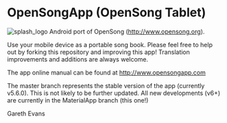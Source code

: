 # OpenSongApp (OpenSong Tablet)
![splash_logo](https://user-images.githubusercontent.com/7831274/205077524-2b0f7c42-de5c-432f-aa59-8e73746b2f96.png)
Android port of OpenSong (http://www.opensong.org).

Use your mobile device as a portable song book.  Please feel free to help out by forking this repository and improving this app!  Translation improvements and additions are always welcome.

The app online manual can be found at http://www.opensongapp.com

The master branch represents the stable version of the app (currently v5.6.0). This is not likely to be further updated. All new developments (v6+) are currently in the MaterialApp branch (this one!)

Gareth Evans
